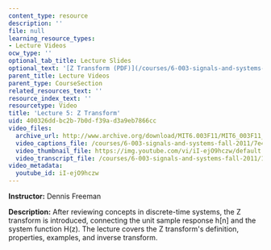 ```yaml
---
content_type: resource
description: ''
file: null
learning_resource_types:
- Lecture Videos
ocw_type: ''
optional_tab_title: Lecture Slides
optional_text: '[Z Transform (PDF)](/courses/6-003-signals-and-systems-fall-2011/resources/mit6_003f11_lec05)'
parent_title: Lecture Videos
parent_type: CourseSection
related_resources_text: ''
resource_index_text: ''
resourcetype: Video
title: 'Lecture 5: Z Transform'
uid: 400326dd-bc2b-7b0d-f39a-d3a9eb7866cc
video_files:
  archive_url: http://www.archive.org/download/MIT6.003F11/MIT6_003F11_lec05_300k.mp4
  video_captions_file: /courses/6-003-signals-and-systems-fall-2011/7e47bf9c5d9d50df8d52cc915f22dffd_iI-ejO9hczw.vtt
  video_thumbnail_file: https://img.youtube.com/vi/iI-ejO9hczw/default.jpg
  video_transcript_file: /courses/6-003-signals-and-systems-fall-2011/1e9be9dbb105bc9928efa107b0204c15_iI-ejO9hczw.pdf
video_metadata:
  youtube_id: iI-ejO9hczw
---
```


**Instructor:** Dennis Freeman

**Description:** After reviewing concepts in discrete-time systems, the Z transform is introduced, connecting the unit sample response h\[n\] and the system function H(z). The lecture covers the Z transform's definition, properties, examples, and inverse transform.